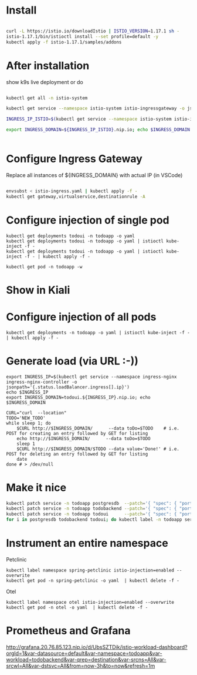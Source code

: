 # Install

```bash

curl -L https://istio.io/downloadIstio | ISTIO_VERSION=1.17.1 sh -
istio-1.17.1/bin/istioctl install --set profile=default -y 
kubectl apply -f istio-1.17.1/samples/addons

```

# After installation

show k9s live deployment or do

```bash

kubectl get all -n istio-system

kubectl get service --namespace istio-system istio-ingressgateway -o jsonpath='{.status.loadBalancer.ingress[].ip}'

INGRESS_IP_ISTIO=$(kubectl get service --namespace istio-system istio-ingressgateway -o jsonpath='{.status.loadBalancer.ingress[].ip}'); echo Istio Ingress: $INGRESS_IP_ISTIO

export INGRESS_DOMAIN=${INGRESS_IP_ISTIO}.nip.io; echo $INGRESS_DOMAIN
        
```

# Configure Ingress Gateway

Replace all instances of ${INGRESS_DOMAIN} with actual IP (in VSCode)

```bash

envsubst < istio-ingress.yaml | kubectl apply -f -
kubectl get gateway,virtualservice,destinationrule -A

```

# Configure injection of single pod

```
kubectl get deployments todoui -n todoapp -o yaml 
kubectl get deployments todoui -n todoapp -o yaml | istioctl kube-inject -f - 
kubectl get deployments todoui -n todoapp -o yaml | istioctl kube-inject -f - | kubectl apply -f -

kubectl get pod -n todoapp -w
```

# Show in Kiali


# Configure injection of all pods

```
kubectl get deployments -n todoapp -o yaml | istioctl kube-inject -f - | kubectl apply -f -
```

# Generate load (via URL :-))

```
export INGRESS_IP=$(kubectl get service --namespace ingress-nginx ingress-nginx-controller -o jsonpath='{.status.loadBalancer.ingress[].ip}')
echo $INGRESS_IP
export INGRESS_DOMAIN=todoui.${INGRESS_IP}.nip.io; echo $INGRESS_DOMAIN

CURL="curl  --location"
TODO='NEW_TODO'
while sleep 1; do
    $CURL http://$INGRESS_DOMAIN/      --data toDo=$TODO    # i.e. POST for creating an entry followed by GET for listing
    echo http://$INGRESS_DOMAIN/      --data toDo=$TODO
    sleep 1
    $CURL http://$INGRESS_DOMAIN/$TODO --data value='Done!' # i.e. POST for deleting an entry followed by GET for listing
    date
done # > /dev/null
```

# Make it nice

```bash
kubectl patch service -n todoapp postgresdb  --patch='{ "spec": { "ports": [ {"port": 5432, "name": "tcp-postgres" } ] } }'
kubectl patch service -n todoapp todobackend --patch='{ "spec": { "ports": [ {"port": 8080, "name": "http-todobackend" } ] } }'
kubectl patch service -n todoapp todoui      --patch='{ "spec": { "ports": [ {"port": 8090, "name": "http-todoui" } ] } }'
for i in postgresdb todobackend todoui; do kubectl label -n todoapp service $i app=$i; done
```

# Instrument an entire namespace

Petclinic
```
kubectl label namespace spring-petclinic istio-injection=enabled --overwrite
kubectl get pod -n spring-petclinic -o yaml  | kubectl delete -f -
```

Otel
```
kubectl label namespace otel istio-injection=enabled --overwrite
kubectl get pod -n otel -o yaml  | kubectl delete -f -
```

# Prometheus and Grafana



http://grafana.20.76.85.123.nip.io/d/UbsSZTDik/istio-workload-dashboard?orgId=1&var-datasource=default&var-namespace=todoapp&var-workload=todobackend&var-qrep=destination&var-srcns=All&var-srcwl=All&var-dstsvc=All&from=now-3h&to=now&refresh=1m